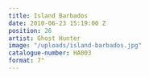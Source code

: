```yaml
---
title: Island Barbados
date: 2010-06-23 15:19:00 Z
position: 26
artist: Ghost Hunter
image: "/uploads/island-barbados.jpg"
catalogue-number: HA003
format: 7"
---
```


